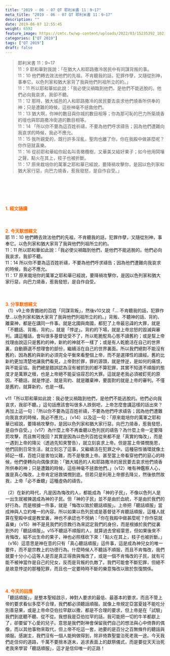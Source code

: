```yaml
---
title: "2019 - 06 - 07 QT 耶利米書 11：9~17"
meta_title: "2019 - 06 - 07 QT 耶利米書 11：9~17"
description: ""
date: 2019-06-07 12:55:45
weight: 6592
feature_image: https://cmtc.tw/wp-content/uploads/2022/03/15235392_10211799862337740_180693556567566654_o-1.webp
categories: ["QT 2019"]
tags: ["QT 2019"]
draft: false
---
```


<blockquote>耶利米書 11：9~17<br />
11：9 耶和華對我說：「在猶大人和耶路撒冷居民中有同謀背叛的事。<br />
11：10 他們轉去效法他們的先祖，不肯聽我的話，犯罪作孽，又隨從別神，事奉它。以色列家和猶大家背了我與他們列祖所立的約。」<br />
11：11 所以耶和華如此說：「我必使災禍臨到他們，是他們不能逃脫的。他們必向我哀求，我卻不聽。<br />
11：12 那時，猶大城邑的人和耶路撒冷的居民要去哀求他們燒香所供奉的神；只是遭難的時候，這些神毫不拯救他們。<br />
11：13 猶大啊，你神的數目與你城的數目相等；你為那可恥的巴力所築燒香的壇也與耶路撒冷街道的數目相等。<br />
11：14 「所以你不要為這百姓祈禱，不要為他們呼求禱告；因為他們遭難向我哀求的時候，我必不應允。<br />
11：15 我所親愛的，既行許多淫亂，聖肉也離了你，你在我殿中做甚麼呢？你作惡就喜樂。<br />
11：16 從前耶和華給你起名叫青橄欖樹，又華美又結好果子；如今他用鬨嚷之聲，點火在其上，枝子也被折斷。<br />
11：17 原來栽培你的萬軍之耶和華已經說，要降禍攻擊你，是因以色列家和猶大家行惡，向巴力燒香，惹我發怒，是自作自受。」</blockquote><br />
&nbsp;<br />
<br />
&nbsp;<br />
<br />
<span style="color: #ff6600;"><strong>1. </strong><strong>經文誦讀</strong></span><br />
<br />
<span style="color: #ff6600;"><strong> </strong></span><br />
<br />
<span style="color: #ff6600;"><strong>2. 今天默想</strong><strong>經文<br />
</strong></span>耶 11：10 他們轉去效法他們的先祖，不肯聽我的話，犯罪作孽，又隨從別神，事奉它。以色列家和猶大家背了我與他們列祖所立的約。<br />
11：11 所以耶和華如此說：「我必使災禍臨到他們，是他們不能逃脫的。他們必向我哀求，我卻不聽。<br />
11：14 所以你不要為這百姓祈禱，不要為他們呼求禱告；因為他們遭難向我哀求的時候，我必不應允。<br />
11：17 原來栽培你的萬軍之耶和華已經說，要降禍攻擊你，是因以色列家和猶大家行惡，向巴力燒香，惹我發怒，是自作自受。<br />
<br />
&nbsp;<br />
<br />
<span style="color: #ff6600;"><strong>3. 分享默想經文<br />
</strong></span>（1）v9上帝責備祂的百姓「同謀背叛」，然後v10又說「… 不肯聽我的話，犯罪作孽…以色列家和猶大家背了我與他們列祖所立的約。」背叛、不聽神的話、背約、離棄神，都是在講同一件事。就是北國與南國，都犯了上帝最忌諱的大罪，就是「不聽話、背叛、背約」，就是「悖逆」。背約的下場，就是上帝忿怒的毀滅與審判。講這種話，會叫很多基督徒受不了，所以乾脆鴕鳥心態不讀舊約；或是幫上帝找理由說這只是舊約的神，新約的神就不一樣了；或是有人乾脆活在自己的世界裏，自動篩選不想理會的部份，繼續活在自己的世界裏面。所以我們絕對不能沒有舊約，因為舊約與新約必須完全平衡來看整個上帝，而不是選擇性的讀經。舊約比新約更加清楚地讓我們看見，上帝對於罪，罪的源頭，就是悖逆，是如何的痛恨，與不能妥協。我們總是錯誤認為沒有被抓到的都不算犯罪，其實不知道不順服的態度才是萬罪之根，也是上帝絕不能妥協容忍的大罪。這就是老我必須被釘死的原因，不聽話，就是悖逆、就是背約、就是離棄神，要面對的就是上帝的審判。不僅是舊約，就算新約，也是一樣。<br />
<br />
v11「所以耶和華如此說：我必使災禍臨到他們，是他們不能逃脫的。他們必向我哀求，我卻不聽。」這句話應該會叫很多人跌倒吧，上帝怎麼會講這樣的話出來？再加上這一句：「所以你不要為這百姓祈禱，不要為他們呼求禱告；因為他們遭難向我哀求的時候，我必不應允。」（v14）以及這一句：「原來栽培你的萬軍之耶和華已經說，要降禍攻擊你，是因以色列家和猶大家行惡，向巴力燒香，惹我發怒，是自作自受。」（v17）為什麼上帝不再垂聽以色列民的禱告？為什麼上帝一定要降罰攻擊，而且無可挽回？其實是因為以色列百姓從來都不是「真實的悔改」，而是一遇到上帝的降災（透過先知來警告），就立刻哀求上帝。但是當上帝憐憫施恩，他們回到日常生活，就立刻忘了這事，又繼續活在犯罪之中。這種惡性循環就像土師記一樣，百姓只是害怕災難，而不是敬畏上帝。甚至當上帝看穿他們的惡心的時候，他們便轉向向偶像求助：「猶大城邑的人和耶路撒冷的居民要去哀求他們燒香所供奉的神；只是遭難的時候，這些神毫不拯救他們。」（v12）唯有神鑑察人心，誰是真心悔改，上帝肯定拯救憐憫到底。但若只是利用上帝挪去降災，然後依然故我，上帝「必不垂聽」這種虛偽的禱告。<br />
<br />
（2）在新約時代，凡是因為悔改的人，都能成為「神的子民」，不像以色列人是一出生就被揀選成為神的子民。但「神的子民」並不是由於血統，不是由於我們的好行為，而是根據一件事，就是「悔改以致於聽話順服」。上帝把「聽話順服」當成神與人立約唯一的內容。所以如果以色列民或是基督徒不肯聽話順服，這種人就算在聖殿中或是教堂裏，神也不承認也不悅納：「你在我殿中做甚麼呢？你作惡就喜樂」（v15）神不是見我們的宗教行為來認定我們的身份，而是根據於我們從裏到外的「聽話順服」。v15不聽話不順服的人，就算過去曾經蒙恩，但如果後來不肯悔改，結不出生命的果子，神也必照樣砍下來：「點火在其上，枝子也被折斷。」（v16）這意思是神在意的只有「真心聽話順服」這件事，這是成為神兒女的唯一要件，而不是宗教上的功德行為。什麼時候人不聽話不順服，而且不肯悔改，我們就要十分小心這等人是否是真正得救與悔改了，或是一個不肯悔改的子民，就有可能不被神當作是自己的兒女，反而是背叛的仇敵了。我們可能會不斷犯罪，但絕不是故意悖逆的那種犯罪，而且也一定要時時不斷的樂意悔改以致於恢復關係。<br />
<br />
&nbsp;<br />
<br />
<span style="color: #ff6600;"><strong>4. 今天的回應<br />
</strong></span>「聽話順服」，是整本聖經啟示，神對人要求的最低、最基本的要求，而且不管上帝的要求看似多麼不合理，我們都必須聽話順服。就像上帝規定亞當夏娃不能吃分別善惡果，或是上帝命亞伯拉罕獻以撒，都是不合理的要求，但上帝是在「試驗」我們到底聽不聽、從不從。我想我是亞伯拉罕的話，我可能把一切的牛羊都獻上了，卻要留下心愛的兒子。意思是我們對神會保留我們自己的想法與心中倚靠的偶像，而以其他事物來取代，但上帝不吃這一套，祂要的是百分之百無條件的聽話與順服。感謝主，我們沒有一個人能夠做得到，除非倚靠聖靈治死老我一途。今天我們走信仰的道路，千萬不要捨本逐末，追求表面上的獻祭儀式，而是要從天天治死老我來學習「聽話順服」，這才是信仰唯一的正路！<br />
<br />
&nbsp;
        